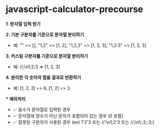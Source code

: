 # javascript-calculator-precourse

**1. 문자열 입력 받기**

**2. 기본 구분자를 기준으로 문자열 분리하기**

- 예: "" => [], "1,2" => [1, 2], "1,2,3" => [1, 2, 3], "1,2:3" => [1, 2, 3]

**3. 커스텀 구분자를 기준으로 문자열 분리하기**

- 예: //;\n1;2;3 => [1, 2, 3]

**4. 분리한 각 숫자의 합을 결과로 반환하기**

- 예: [1, 2, 3] => 6, [1, 2] => 3

**\* 예외처리**

- ✅ 음수가 문자열로 입력된 경우
- ✅ 문자열에 양수가 아닌 문자가 포함되어 있는 경우 (0 포함)
- ✅ 잘못된 구분자가 사용된 경우 (ex) 1'2'3 또는 //'\n1;2'3 또는 //;\n1;;2;;3;)
